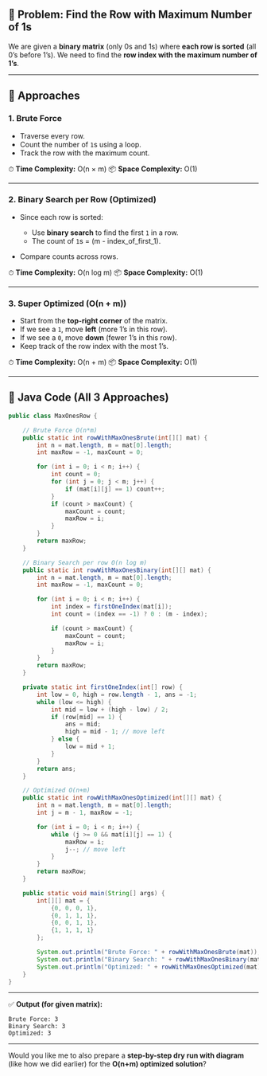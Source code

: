 ## 🔹 Problem: Find the Row with Maximum Number of 1s

We are given a **binary matrix** (only 0s and 1s) where **each row is sorted** (all 0’s before 1’s).
We need to find the **row index with the maximum number of 1’s**.

---

## 🔹 Approaches

### **1. Brute Force**

* Traverse every row.
* Count the number of `1`s using a loop.
* Track the row with the maximum count.

⏱ **Time Complexity:** O(n × m)
📦 **Space Complexity:** O(1)

---

### **2. Binary Search per Row (Optimized)**

* Since each row is sorted:

  * Use **binary search** to find the first `1` in a row.
  * The count of `1`s = (m - index\_of\_first\_1).
* Compare counts across rows.

⏱ **Time Complexity:** O(n log m)
📦 **Space Complexity:** O(1)

---

### **3. Super Optimized (O(n + m))**

* Start from the **top-right corner** of the matrix.
* If we see a `1`, move **left** (more 1’s in this row).
* If we see a `0`, move **down** (fewer 1’s in this row).
* Keep track of the row index with the most 1’s.

⏱ **Time Complexity:** O(n + m)
📦 **Space Complexity:** O(1)

---

## 🔹 Java Code (All 3 Approaches)

```java
public class MaxOnesRow {

    // Brute Force O(n*m)
    public static int rowWithMaxOnesBrute(int[][] mat) {
        int n = mat.length, m = mat[0].length;
        int maxRow = -1, maxCount = 0;

        for (int i = 0; i < n; i++) {
            int count = 0;
            for (int j = 0; j < m; j++) {
                if (mat[i][j] == 1) count++;
            }
            if (count > maxCount) {
                maxCount = count;
                maxRow = i;
            }
        }
        return maxRow;
    }

    // Binary Search per row O(n log m)
    public static int rowWithMaxOnesBinary(int[][] mat) {
        int n = mat.length, m = mat[0].length;
        int maxRow = -1, maxCount = 0;

        for (int i = 0; i < n; i++) {
            int index = firstOneIndex(mat[i]);
            int count = (index == -1) ? 0 : (m - index);

            if (count > maxCount) {
                maxCount = count;
                maxRow = i;
            }
        }
        return maxRow;
    }

    private static int firstOneIndex(int[] row) {
        int low = 0, high = row.length - 1, ans = -1;
        while (low <= high) {
            int mid = low + (high - low) / 2;
            if (row[mid] == 1) {
                ans = mid;
                high = mid - 1; // move left
            } else {
                low = mid + 1;
            }
        }
        return ans;
    }

    // Optimized O(n+m)
    public static int rowWithMaxOnesOptimized(int[][] mat) {
        int n = mat.length, m = mat[0].length;
        int j = m - 1, maxRow = -1;

        for (int i = 0; i < n; i++) {
            while (j >= 0 && mat[i][j] == 1) {
                maxRow = i;
                j--; // move left
            }
        }
        return maxRow;
    }

    public static void main(String[] args) {
        int[][] mat = {
            {0, 0, 0, 1},
            {0, 1, 1, 1},
            {0, 0, 1, 1},
            {1, 1, 1, 1}
        };

        System.out.println("Brute Force: " + rowWithMaxOnesBrute(mat));
        System.out.println("Binary Search: " + rowWithMaxOnesBinary(mat));
        System.out.println("Optimized: " + rowWithMaxOnesOptimized(mat));
    }
}
```

---

✅ **Output (for given matrix):**

```
Brute Force: 3
Binary Search: 3
Optimized: 3
```

---

Would you like me to also prepare a **step-by-step dry run with diagram** (like how we did earlier) for the **O(n+m) optimized solution**?
